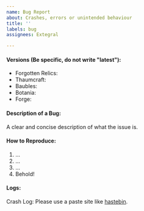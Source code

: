 ```yaml
---
name: Bug Report
about: Crashes, errors or unintended behaviour
title: ''
labels: bug
assignees: Extegral

---
```


<!--
#### Notice
Please reproduce all issues without any other unnecessary mods before submitting.
-->

#### Versions (Be specific, do not write "latest"):
 * Forgotten Relics:
 * Thaumcraft:
 * Baubles:
 * Botania:
 * Forge:

#### Description of a Bug:
A clear and concise description of what the issue is.

#### How to Reproduce:
1. ...
2. ...
3. ...
4. Behold!

#### Logs:
<!--
Add a crash log file if you encountered a crash, or latest.log in case of startup error or some other kind of error.
-->

Crash Log: Please use a paste site like [hastebin](https://hastebin.com/).
